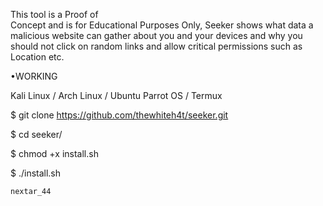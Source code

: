 
This tool is a Proof of  
Concept and is for Educational
Purposes Only, Seeker shows what
data a malicious website can gather
about you and your devices and why
you should not click on random links
and allow critical permissions such 
as Location etc.

•WORKING

Kali Linux / Arch Linux / Ubuntu
Parrot OS / Termux


$ git clone
https://github.com/thewhiteh4t/seeker.git 


$ cd seeker/


$ chmod +x install.sh


$ ./install.sh


    nextar_44

